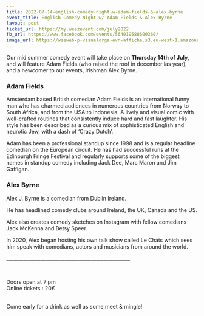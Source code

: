 ```yaml
---
title: 2022-07-14-english-comedy-night-w-adam-fields-&-alex-byrne
event_title: English Comedy Night w/ Adam Fields & Alex Byrne
layout: post
ticket_url: https://my.weezevent.com/july2022
fb_url: https://www.facebook.com/events/564019588600360/
image_url: https://wzeweb-p-visuelorga-evn-affiche.s3.eu-west-1.amazonaws.com/affiche_864435.png
---
```


<p>Our mid summer comedy event will take place on <strong>Thursday 14th of July</strong>, and will feature Adam Fields (who raised the roof in december las year), and a newcomer to our events, Irishman Alex Byrne.</p>
<h3> Adam Fields</h3>
<p> Amsterdam based British comedian Adam Fields is an international funny man who has charmed audiences in numerous countries from Norway to South Africa, and from the USA to Indonesia. A lively and visual comic with well-crafted routines that consistently induce hard and fast laughter. His style has been described as a curious mix of sophisticated English and neurotic Jew, with a dash of ‘Crazy Dutch’.</p>
<p> Adam has been a professional standup since 1998 and is a regular headline comedian on the European circuit. He has had successful runs at the Edinburgh Fringe Festival and regularly supports some of the biggest names in standup comedy including Jack Dee, Marc Maron and Jim Gaffigan.</p>
<h3>Alex Byrne</h3>
<p> Alex J. Byrne is a comedian from Dublin Ireland.</p>
<p> He has headlined comedy clubs around Ireland, the UK, Canada and the US.</p>
<p> Alex also creates comedy sketches on Instagram with fellow comedians Jack McKenna and Betsy Speer.</p>
<p> In 2020, Alex began hosting his own talk show called Le Chats which sees him speak with comedians, actors and musicians from around the world.</p>
<div>___________________________________________________</div>
<p> &nbsp;</p>
<p> Doors open at 7 pm<br>
        Online tickets : 20€<br>
    &nbsp;</p>
<p> Come early for a drink as well as some meet &amp; mingle!</p>
